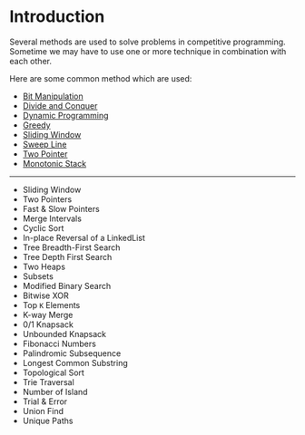 # Introduction

Several methods are used to solve problems in
competitive programming.
Sometime we may have to use one or more technique in
combination with each other.

Here are some common method which are used:

- [Bit Manipulation](bit-manipulation.md)
- [Divide and Conquer](divide-and-conquer.md)
- [Dynamic Programming](dynamic-programming.md)
- [Greedy](greedy.md)
- [Sliding Window](sliding-window.md)
- [Sweep Line](sweep-line.md)
- [Two Pointer](two-pointer.md)
- [Monotonic Stack](monotonic-stack.md)

---

- Sliding Window
- Two Pointers
- Fast & Slow Pointers
- Merge Intervals
- Cyclic Sort
- In-place Reversal of a LinkedList
- Tree Breadth-First Search
- Tree Depth First Search
- Two Heaps
- Subsets
- Modified Binary Search
- Bitwise XOR
- Top `K` Elements
- K-way Merge
- 0/1 Knapsack
- Unbounded Knapsack
- Fibonacci Numbers
- Palindromic Subsequence
- Longest Common Substring
- Topological Sort
- Trie Traversal
- Number of Island
- Trial & Error
- Union Find
- Unique Paths

